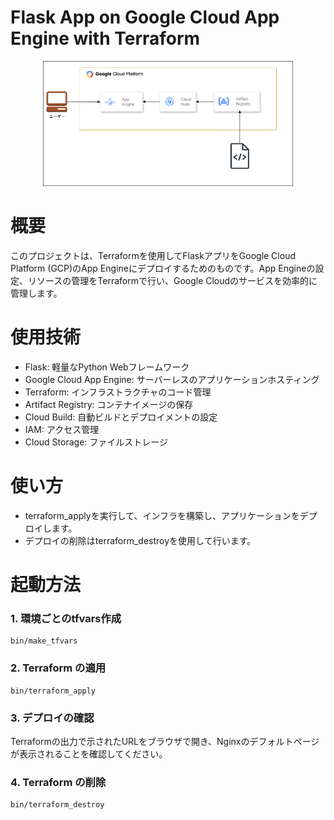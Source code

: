 # Flask App on Google Cloud App Engine with Terraform

<p align="center">
  <img src="sources/gcp.png" alt="animated" width="400">
</p>


# 概要
このプロジェクトは、Terraformを使用してFlaskアプリをGoogle Cloud Platform (GCP)のApp Engineにデプロイするためのものです。App Engineの設定、リソースの管理をTerraformで行い、Google Cloudのサービスを効率的に管理します。

# 使用技術
+ Flask: 軽量なPython Webフレームワーク
+ Google Cloud App Engine: サーバーレスのアプリケーションホスティング
+ Terraform: インフラストラクチャのコード管理
+ Artifact Registry: コンテナイメージの保存
+ Cloud Build: 自動ビルドとデプロイメントの設定
+ IAM: アクセス管理
+ Cloud Storage: ファイルストレージ

# 使い方
+ terraform_applyを実行して、インフラを構築し、アプリケーションをデプロイします。
+ デプロイの削除はterraform_destroyを使用して行います。


# 起動方法

### 1. 環境ごとのtfvars作成

```
bin/make_tfvars
```

### 2. Terraform の適用

```
bin/terraform_apply
```

### 3. デプロイの確認

Terraformの出力で示されたURLをブラウザで開き、Nginxのデフォルトページが表示されることを確認してください。

### 4. Terraform の削除

```
bin/terraform_destroy
```
